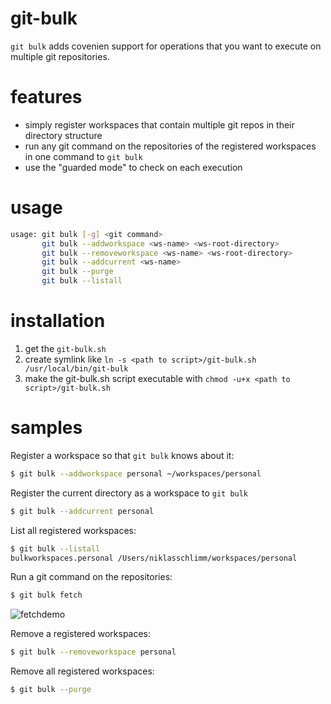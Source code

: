 # git-bulk

`git bulk` adds covenien support for operations that you want to execute on multiple git repositories.

# features

* simply register workspaces that contain multiple git repos in their directory structure
* run any git command on the repositories of the registered workspaces in one command to `git bulk`
* use the "guarded mode" to check on each execution

# usage
```bash
usage: git bulk [-g] <git command>
       git bulk --addworkspace <ws-name> <ws-root-directory>
       git bulk --removeworkspace <ws-name> <ws-root-directory>
       git bulk --addcurrent <ws-name>
       git bulk --purge
       git bulk --listall
```

# installation

1. get the `git-bulk.sh`
2. create symlink like `ln -s <path to script>/git-bulk.sh /usr/local/bin/git-bulk`
3. make the git-bulk.sh script executable with `chmod -u+x <path to script>/git-bulk.sh`

# samples

Register a workspace so that `git bulk` knows about it:

```bash
$ git bulk --addworkspace personal ~/workspaces/personal
```

Register the current directory as a workspace to `git bulk`

```bash
$ git bulk --addcurrent personal
```

List all registered workspaces:

```bash
$ git bulk --listall
bulkworkspaces.personal /Users/niklasschlimm/workspaces/personal
```

Run a git command on the repositories:

```bash
$ git bulk fetch
```

![fetchdemo](https://cloud.githubusercontent.com/assets/876604/23709805/e8178406-041a-11e7-9a0c-01de5fbf8944.png)

Remove a registered workspaces:

```bash
$ git bulk --removeworkspace personal
```
Remove all registered workspaces:

```bash
$ git bulk --purge
```
